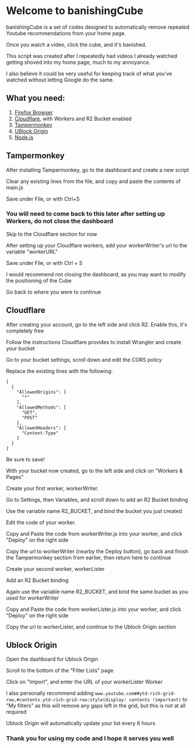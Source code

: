 # Welcome to banishingCube

banishingCube is a set of codes designed to automatically remove repeated Youtube recommendations from your home page.

Once you watch a video, click the cube, and it's banished. 

This script was created after I repeatedly had videos I already watched getting shoved into my home page, much to my annoyance.

I also believe it could be very useful for keeping track of what you've watched without letting Google do the same.


## What you need:

1. [Firefox Browser](https://www.mozilla.org/en-US/firefox/new/)
2. [Cloudflare](https://dash.cloudflare.com/sign-up?pt=f), with Workers and R2 Bucket enabled
3. [Tampermonkey](https://addons.mozilla.org/en-US/firefox/addon/tampermonkey/)
4. [UBlock Origin](https://addons.mozilla.org/en-US/firefox/addon/ublock-origin/)
5. [Node.js](https://nodejs.org/en/download/package-manager)

## Tampermonkey
After installing Tampermonkey, go to the dashboard and create a new script

Clear any existing lines from the file, and copy and paste the contents of main.js

Save under File, or with Ctrl+S

### You will need to come back to this later after setting up Workers, do not close the dashboard

Skip to the Cloudflare section for now

After setting up your Cloudflare workers, add your workerWriter's url to the variable "workerURL"

Save under File, or with Ctrl + S

I would recommend not closing the dashboard, as you may want to modify the positioning of the Cube

Go back to where you were to continue

## Cloudflare

After creating your account, go to the left side and click R2. Enable this, it's completely free

Follow the instructions Cloudflare provides to install Wrangler and create your bucket

Go to your bucket settings, scroll down and edit the CORS policy

Replace the existing lines with the following:
```
[
  {
    "AllowedOrigins": [
      "*"
    ],
    "AllowedMethods": [
      "GET",
      "POST"
    ],
    "AllowedHeaders": [
      "Content-Type"
    ]
  }
]
```
Be sure to save!

With your bucket now created, go to the left side and click on "Workers & Pages"

Create your first worker, workerWriter. 

Go to Settings, then Variables, and scroll down to add an R2 Bucket binding

Use the variable name R2_BUCKET, and bind the bucket you just created

Edit the code of your worker.

Copy and Paste the code from workerWriter.js into your worker, and click "Deploy" on the right side

Copy the url to workerWriter (nearby the Deploy button), go back and finish the Tampermonkey section from earlier, then return here to continue

Create your second worker, workerLister

Add an R2 Bucket binding

Again use the variable name R2_BUCKET, and bind the same bucket as you used for workerWriter

Copy and Paste the code from workerLister.js into your worker, and click "Deploy" on the right side

Copy the url to workerLister, and continue to the Ublock Origin section 

## Ublock Origin

Open the dashboard for Ublock Origin

Scroll to the bottom of the "Filter Lists" page

Click on "Import", and enter the URL of your workerLister Worker

I also personally recommend adding `www.youtube.com##ytd-rich-grid-row,#contents.ytd-rich-grid-row:style(display: contents !important)` to "My filters" as this will remove any gaps left in the grid, but this is not at all required

Ublock Origin will automatically update your list every 6 hours

### Thank you for using my code and I hope it serves you well

